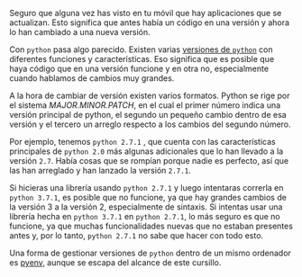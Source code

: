 Seguro que alguna vez has visto en tu móvil que hay aplicaciones que se actualizan. Esto significa que antes había un código en una versión y ahora lo han cambiado a una nueva versión. 

Con `python` pasa algo parecido. Existen varias [versiones de `python`](https://www.python.org/doc/versions/) con diferentes funciones y características. Eso significa que es posible que haya código que en una versión funcione y en otra no, especialmente cuando hablamos de cambios muy grandes. 

A la hora de cambiar de versión existen varios formatos. Python se rige por el sistema *MAJOR.MINOR.PATCH*, en el cual el primer número indica una versión principal de python, el segundo un pequeño cambio dentro de esa versión y el tercero un arreglo respecto a los cambios del segundo número. 

Por ejemplo, tenemos `python 2.7.1` , que cuenta con las características principales de `python 2.0` más algunas adicionales que lo han llevado a la versión `2.7`. Había cosas que se rompían porque nadie es perfecto, así que las han arreglado y han lanzado la versión `2.7.1`. 

Si hicieras una librería usando `python 2.7.1` y luego intentaras correrla en `python 3.7.1`, es posible que no funcione, ya que hay grandes cambios de la versión 3 a la versión 2, especialmente de sintaxis. Si intentas usar una librería hecha en `python 3.7.1` en `python 2.7.1`, lo más seguro es que no funcione, ya que muchas funcionalidades nuevas que no estaban presentes antes y, por lo tanto, `python 2.7.1` no sabe que hacer con todo esto. 

Una forma de gestionar versiones de `python` dentro de un mismo ordenador es [pyenv](https://github.com/pyenv/pyenv), aunque se escapa del alcance de este cursillo. 